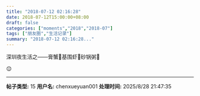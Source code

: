 ```yaml
---
title: "2018-07-12 02:16:28"
date: 2018-07-12T15:00:00+08:00
draft: false
categories: ["moments","2018","2018-07"]
tags: ["朋友圈","生活记录"]
summary: "2018-07-12 02:16:28..."
---
```


深圳夜生活之——膏蟹🦀️基围虾🦐砂锅粥🍲

😌

---

**帖子类型:** 15
**用户名:** chenxueyuan001
**处理时间:** 2025/8/28 21:47:35